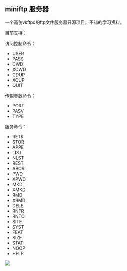 ## miniftp 服务器 ##

一个高仿vsftpd的ftp文件服务器开源项目，不错的学习资料。

目前支持：

访问控制命令：

- USER
- PASS
- CWD
- XCWD
- CDUP
- XCUP
- QUIT

传输参数命令：

- PORT
- PASV
- TYPE

服务命令：

- RETR
- STOR
- APPE
- LIST
- NLST
- REST
- ABOR
- PWD
- XPWD
- MKD
- XMKD
- RMD
- XRMD
- DELE
- RNFR
- RNTO
- SITE
- SYST
- FEAT
- SIZE
- STAT
- NOOP
- HELP

![](https://i.imgur.com/MDOopJ4.png)


